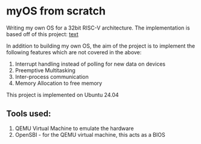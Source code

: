 # myOS from scratch

Writing my own OS for a 32bit RISC-V architecture. The implementation is based off of this project: 
[text](https://operating-system-in-1000-lines.vercel.app/en/)

In addition to building my own OS, the aim of the project is to implement the following features which are not covered in the above:
1) Interrupt handling instead of polling for new data on devices
2) Preemptive Multitasking
3) Inter-process communication
4) Memory Allocation to free memory

This project is implemented on Ubuntu 24.04

## Tools used:

1) QEMU Virtual Machine to emulate the hardware
2) OpenSBI - for the QEMU virtual machine, this acts as a BIOS